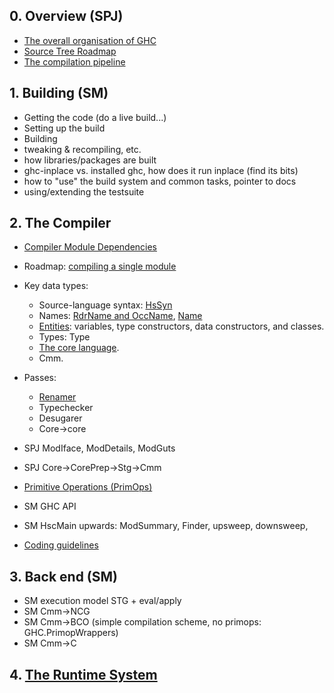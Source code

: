 ## 0. Overview (SPJ)

- [The overall organisation of GHC](commentary/organisation)
- [Source Tree Roadmap](commentary/source-tree)
- [The compilation pipeline](commentary/pipeline)

## 1. Building (SM)

- Getting the code (do a live build...)
- Setting up the build
- Building
- tweaking & recompiling, etc.
- how libraries/packages are built
- ghc-inplace vs. installed ghc, how does it run inplace (find its bits)
- how to "use" the build system and common tasks, pointer to docs
- using/extending the testsuite

## 2. The Compiler

- [Compiler Module Dependencies](module-dependencies)
- Roadmap: [compiling a single module](commentary/compiler/hsc-main)
- Key data types:

  - Source-language syntax: [HsSyn](commentary/compiler/hs-syn-type)
  - Names: [RdrName and OccName](commentary/compiler/rdr-name-type), [Name](commentary/compiler/name-type)
  - [Entities](commentary/compiler/entity-types): variables, type constructors, data constructors, and classes.
  - Types: Type
  - [The core language](commentary/compiler/core-syn-type).
  - Cmm.
- Passes:

  - [Renamer](commentary/compiler/renamer)
  - Typechecker
  - Desugarer
  - Core-\>core
- SPJ ModIface, ModDetails, ModGuts
- SPJ Core-\>CorePrep-\>Stg-\>Cmm
- [Primitive Operations (PrimOps)](commentary/prim-ops)
- SM GHC API
- SM HscMain upwards: ModSummary, Finder, upsweep, downsweep,
- [Coding guidelines](commentary/coding-style)

## 3. Back end (SM)

-  SM execution model STG + eval/apply
-  SM Cmm-\>NCG
-  SM Cmm-\>BCO  (simple compilation scheme, no primops: GHC.PrimopWrappers)
-  SM Cmm-\>C

## 4. [The Runtime System](commentary/rts)